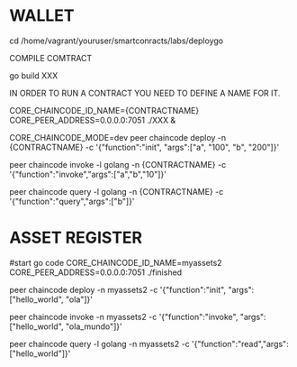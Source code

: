 # WALLET


cd /home/vagrant/youruser/smartconracts/labs/deploygo

COMPILE COMTRACT

go build XXX

IN ORDER TO RUN A CONTRACT YOU NEED TO DEFINE A NAME FOR IT.

CORE_CHAINCODE_ID_NAME={CONTRACTNAME} CORE_PEER_ADDRESS=0.0.0.0:7051 ./XXX &

CORE_CHAINCODE_MODE=dev peer chaincode deploy  -n {CONTRACTNAME}  -c '{"function":"init", "args":["a", "100", "b", "200"]}'
 
peer chaincode invoke -l golang -n {CONTRACTNAME} -c '{"function":"invoke","args":["a","b","10"]}'
 
peer chaincode query -l golang -n {CONTRACTNAME} -c '{"function":"query","args":["b"]}'


 # ASSET REGISTER


#start go code
CORE_CHAINCODE_ID_NAME=myassets2 CORE_PEER_ADDRESS=0.0.0.0:7051 ./finished

peer chaincode deploy -n myassets2 -c '{"function":"init", "args":["hello_world", "ola"]}'

peer chaincode invoke -n myassets2 -c '{"function":"invoke", "args":["hello_world", "ola_mundo"]}'

peer chaincode query -l golang -n myassets2 -c '{"function":"read","args":["hello_world"]}'
